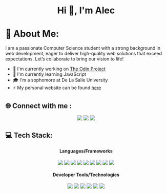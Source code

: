 <h1 align="center">Hi 👋, I'm Alec</h1>

<!-- 
<p align="center">
  <img src="https://visitcount.itsvg.in/api?id=alecbnono&icon=3&color=8"/>
</p> 
-->

# 💫 About Me:

<p text-align="justify"> 
I am a passionate Computer Science student with a strong background in web development, eager to deliver high-quality web solutions that exceed expectations. Let’s collaborate to bring our vision to life!
</p>

<ul>
  <li>🔭 I'm currently working on <a href="https://www.theodinproject.com/" target="_blank" rel="noopener noreferrer">The Odin Project</a></li>
  <li>🌱 I'm currently learning JavaScript</li>
  <li>🎓 I'm a sophomore at De La Salle University</li>
  <li>⚡ My personal website can be found <a href="https://www.techbyalec.dev/" target="_blank" rel="noopener noreferrer">here</a></li>
</ul>

## 🌐 Connect with me :

<p align="center">
  <a href="https://www.linkedin.com/in/alecnono/" style="text-decoration:none" target="_blank">
    <img src="https://img.shields.io/badge/linkedin-%230077B5.svg?style=for-the-badge&logo=linkedin&logoColor=white" /></a>
  <a href="mailto:alecbnono@gmail.com" style="text-decoration:none">
    <img src="https://img.shields.io/badge/Gmail-D14836?style=for-the-badge&logo=gmail&logoColor=white" /></a>
  <a href="https://www.techbyalec.dev/">
    <img src="https://img.shields.io/badge/website-test?style=for-the-badge&logo=headspace&logoColor=%2315171e&labelColor=white&color=white" />
  </a>
</p>

## 💻 Tech Stack:

<h4 align="center">
  Languages/Frameworks
</h4>
<p align="center">
  <img src="https://img.shields.io/badge/c-%2300599C.svg?style=for-the-badge&logo=c&logoColor=white" />
  <img src="https://img.shields.io/badge/java-%23ED8B00.svg?style=for-the-badge&logo=openjdk&logoColor=white" />
  <img src="https://img.shields.io/badge/python-3670A0?style=for-the-badge&logo=python&logoColor=ffdd54" />
  <img src="https://img.shields.io/badge/html5-%23E34F26.svg?style=for-the-badge&logo=html5&logoColor=white" />
  <img src="https://img.shields.io/badge/css3-%231572B6.svg?style=for-the-badge&logo=css3&logoColor=white" />
  <img src="https://img.shields.io/badge/javascript-%23323330.svg?style=for-the-badge&logo=javascript&logoColor=%23F7DF1E" />
  <img src="https://img.shields.io/badge/node.js-6DA55F?style=for-the-badge&logo=node.js&logoColor=white" />
  <img src="https://img.shields.io/badge/express.js-%23404d59.svg?style=for-the-badge&logo=express&logoColor=%2361DAFB" />
  <img src="https://img.shields.io/badge/react-%2320232a.svg?style=for-the-badge&logo=react&logoColor=%2361DAFB" />
</p>
<h4 align="center">
  Developer Tools/Technologies
</h4>
<p align="center">
  <img src="https://img.shields.io/badge/Linux-FCC624?style=for-the-badge&logo=linux&logoColor=black" />
  <img src="https://img.shields.io/badge/Tmux-1BB91F?style=for-the-badge&logo=tmux&logoColor=white&color=%231BB91F" />
  <img src="https://img.shields.io/badge/git-%23F05033.svg?style=for-the-badge&logo=git&logoColor=white" />
  <img src="https://img.shields.io/badge/NPM-%23CB3837.svg?style=for-the-badge&logo=npm&logoColor=white" />
  <img src="https://img.shields.io/badge/vite-%23646CFF.svg?style=for-the-badge&logo=vite&logoColor=white" />
  <img src="https://img.shields.io/badge/NeoVim-%2357A143.svg?&style=for-the-badge&logo=neovim&logoColor=white" />
</p>
<!--
## 📊 GitHub Stats:
<p align="center">
  <img src="https://github-readme-streak-stats.herokuapp.com/?user=alecbnono&theme=react&hide_border=false" />
</p>
<p align="center">
  <img src="https://github-readme-stats.vercel.app/api?username=alecbnono&theme=react&hide_border=false&include_all_commits=true&count_private=true" />
</p>
<p align="center">
  <img src="https://github-readme-stats.vercel.app/api/top-langs/?username=alecbnono&theme=react&hide_border=false&include_all_commits=true&count_private=true&layout=compact" />
</p>
-->
<!-- Proudly created with GPRM ( https://gprm.itsvg.in ) -->
